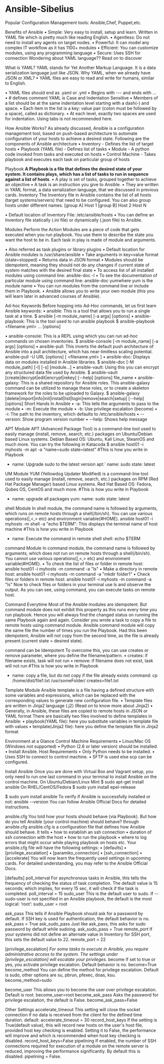 # Ansible-Sibelius
Popular Configuration Management tools:
Ansible,Chef, Puppet,etc.

Benefits of Ansible
•	Simple: Very easy to install, setup and learn. Written in YAML file which is pretty much like reading English.
•	Agentless: Do not need to install any agents on target nodes.
•	Powerful: It can model any complex IT workflow as it has 1100+ modules
•	Efficient: You can customize modules, using any programming language
•	Secure: Uses SSH for connection
Wondering about YAML language?? Read on to discover

What is YAML?
YAML stands for Yet Another Markup Language. It is a data serialization language just like JSON.
Why YAML, when we already have JSON or XML?
•	YAML files are easy to read and write for humans, similar to English.

 
•	YAML files should end as .yaml or .yml
•	Begins with --- and ends with …
•	# defines comment
YAML is Case and Indentation Sensitive
•	Members of a list should be at the same indentation level starting with a dash(-) and space.
•	Each item in the list is a key: value pair (colon must be followed by a space), called as dictionary.
•	At each level, exactly two spaces are used for indentation. Using tabs is not recommended here.


How Ansible Works?
As already discussed, Ansible is a configuration management tool, based on push-based architecture to automate configuration of your hosts to achieve a desired state.
Following are the components of Ansible architecture
•	Inventory - Defines the list of target hosts
•	Playbook (YAML file) - Defines list of tasks
•	Module - A python code invoked from tasks and executed on hosts
•	Control Machine - Takes playbook and executes each task on particular group of hosts

Playbook
**A Playbook is a file that defines the desired state of your system.
It contains plays, which has a list of tasks to run in sequence against a list of hosts**.
•	A play is set of tasks, grouped together to achieve an objective
•	A task is an instruction you give to Ansible.
•	They are written in YAML format, a data serialization language, that we discussed in previous cards.
Inventory
The Inventory file in Ansible contains the list of all hosts (target systems/servers) that need to be configured. You can also group hosts under different names.
[group A]
Host 1
[group B]
Host 2
Host N

•	Default location of Inventory File: /etc/ansible/hosts
•	You can define an Inventory file statically (.ini file) or dynamically (.json file) to Ansible.
        

Modules Perform the Action
Modules are a piece of code that gets executed when you run playbook. You use them to describe the state you want the host to be in.
Each task in play is made of module and arguments.

•	Also referred as task plugins or library plugins
•	Default location for Ansible modules is /usr/share/ansible
•	Take arguments in key=value format (state=stopped)
•	Returns data in JSON format
•	Modules should be idempotent, meaning they should not do any changes if current state of system matches with the desired final state
•	To access list of all installed modules using command line: ansible-doc -l
•	To see the documentation of particular module using command line: ansible-doc yumwhere yum is the module name
•	You can run modules from the command line or include them in Playbook.
•	Ansible allows you to write your own module (this you will learn later in advanced courses of Ansible).


Ad-hoc Keywords
Before hopping into Ad-Hoc commands, let us first learn Ansible keywords:
•	ansible: This is a tool that allows you to run a single task at a time.
$ ansible <host-pattern> [-m module_name] [-a args] [options]
•	ansible-playbook: This is the tool used to run ansible playbook
$ ansible-playbook <filename.yml> ... [options]

•	ansible-console: This is a REPL using which you can run ad-hoc commands on chosen inventories.
$ ansible-console <host-pattern> [-m module_name] [-a args] [options]
•	ansible-pull: This inverts the default push architecture of Ansible into a pull architecture, which has near-limitless scaling potential.
ansible-pull -U URL [options] [ <filename.yml> ]
•	ansible-doc: Displays data on modules installed in Ansible libraries.
$ ansible-doc [-M module_path] [-l] [-s] [module...]
•	ansible-vault: Using this you can encrypt any structured data file used by Ansible.
$ ansible-vault [create|decrypt|edit|encrypt|rekey] [--help] [options] file_name
•	ansible-galaxy: This is a shared repository for Ansible roles. This ansible-galaxy command can be utilized to manage these roles, or to create a skeleton framework for the roles to be uploaded to Galaxy.
$ ansible-galaxy [delete|import|info|init|install|list|login|remove|search|setup] [--help] [options]
Short Hands In Ansible
•	-a: This tells the arguments to pass to the module
•	-m: Execute the module
•	-b: Use privilege escalation (become)
•	-i: The path to the inventory, which defaults to /etc/ansible/hosts
•	--version: Show program version number
•	--help: Shows help message

APT Module
APT (Advanced Package Tool) is a command-line tool used to easily manage (install, remove, search, etc.) packages on Ubuntu/Debian based Linux systems.
Debian Based OS: Ubuntu, Kali Linux, SteamOS and much more.
You can try the following in Katacoda
$ ansible host01 -i myhosts -m apt -a "name=sudo state=latest"
#This is how you write in Playbook
- name: Upgrade sudo to the latest version
  apt:`
    name: sudo
    state: latest

UM Module
YUM (Yellowdog Updater Modified) is a command-line tool used to easily manage (install, remove, search, etc.) packages on RPM (Red Hat Package Manager) based Linux systems.
Red Hat Based OS: Fedora, Qubes OS, CentOS and much more.
#This is how you write in Playbook
- name: upgrade all packages
  yum:
    name: sudo
    state: latest


shell Module
In shell module, the command name is followed by arguments, which runs on remote hosts through a shell(/bin/sh).
You can use various operations(|,<,> etc) and environment variable(#HOME).
ansible host01 -i myhosts -m shell -a "echo $TERM": This displays the terminal name of host machine
#This is how you write in Playbook
- name: Execute the command in remote shell
  shell: echo $TERM


command Module
In command module, the command name is followed by arguments, which does not run on remote hosts through a shell(/bin/sh).
You cannot use various operations(|,<,> etc) and environment variable(#HOME).
•	To check the list of files or folder in remote host: ansible host01 -i myhosts -m command -a "ls"
•	Make a directory in remote host: ansible host01 -i myhosts -m command -a "mkdir folder1"
•	Check files or folders in remote host: ansible host01 -i myhosts -m command -a "ls"
Now to check files or folders in your terminal use ls and observe the output. As you can see, using command, you can execute tasks on remote host.

Command Everytime
Most of the Ansible modules are idempotent.
But command module does not exhibit this property as this runs every time you run playbook. Hence you will always find the changed status on running the same Playbook again and again.
Consider you wrote a task to copy a file to remote hosts using command module.
Ansible command module will copy the same file the number of times you run the Playbook.
Had this been idempotent; Ansible will not copy from the second time, as the file is already present (current state = desired state).

command can be Idempotent
To overcome this, you can use creates or remove parameter, where you define the filename/pattern.
•	creates: if filename exists, task will not run
•	remove: if filename does not exist, task will not run
#This is how you write in Playbook
- name: copy a file, but do not copy if the file already exists
  command: cp /home/dist/file1.txt /usr/someFolder/ creates=file1.txt
 
Template Module
Ansible template is a file having a defined structure with some variables and expressions, which can be replaced with the corresponding values to generate new configuration file.
•	Template files are written in Jinja2 language (.j2) (Read on to know more about Jinja2)
•	Generally, in Ansible, these files are copied to remote hosts in JSON or YAML format
There are basically two files involved to define templates in Ansible:
•	playbook(YAML file): here you substitute variables in template file with values
•	template(Jinja2 file): here you define the template file in Jinja2 format



 

Environment at a Glance
Control Machine Requirements
•	Linux/Mac OS (Windows not supported)
•	Python (2.6 or later version) should be installed.
•	Install Ansible.
Host Requirements
•	Only Python needs to be installed.
•	Uses SSH to connect to control machine.
•	SFTP is used else scp can be configured.

Install Ansible
Once you are done with Virtual Box and Vagrant setup, you only need to run one last command in your terminal to install Ansible on the control machine.
On Ubuntu/Debian/Linux Mint
$ sudo apt-get install ansible
On RHEL/CentOS/Fedora
$ sudo yum install epel-release

$ sudo yum install ansible
To verify if Ansible is successfully installed or not: ansible --version
You can follow Ansible Official Docs for detailed instructions.



ansible.cfg
You told how your hosts should behave (via Playbook). But how do you tell Ansible (your control machine) should behave?
through ansible.cfg
ansible.cfg is a configuration file that defines how Ansible should behave.
It tells
•	how to establish an ssh connection
•	duration of ssh connection with the host
•	how to run the playbook
•	where to log errors that might occur while playing playbook on hosts etc.
Your ansible.cfg file will have the following settings:
•	[defaults]
•	[privilege_escalation]
•	[paramiko_connection]
•	[ssh_connection]
•	[accelerate]
You will now learn the frequently used settings in upcoming cards. For detailed understanding, you may refer to the Ansible Official Docs.

[defaults]
poll_interval
For asynchronous tasks in Ansible, this tells the frequency of checking the status of task completion. The default value is 15 seconds; which implies, for every 15 sec, it will check if the task is completed.
poll_interval = 15
sudo_user
This is the default user to sudo. If --sudo-user is not specified in an Ansible playbook, the default is the most logical: ‘root’:
sudo_user = root

ask_pass
This tells if Ansible Playbook should ask for a password by default. If SSH key is used for authentication, the default behavior is no.
ask_pass = True
ask_sudo_pass
Just like ask_pass, this asks for sudo password by default while sudoing.
ask_sudo_pass = True
remote_port
If your systems did not define an alternate value in Inventory for SSH port, this sets the default value to 22.
remote_port = 22


[privilege_escalation]
*For some tasks to execute in Ansible, you require administrative access to the system.
The settings under [privilege_escalation] will escalate your privileges.*
become
If set to true or yes, you activate privilege escalation.
Default behavior is no.
become=True
become_method
You can define the method for privilege escalation.
Default is sudo, other options are su, pbrun, pfexec, doas, ksu.
become_method=sudo

become_user
This allows you to become the user over privilege escalation.
Default is root.
become_user=root
become_ask_pass
Asks the password for privilege escalation, the default is False.
become_ask_pass=False












Other Settings
accelerate_timeout
This setting will close the socket connection if no data is received from the client for the defined time duration.
default: accelerate_timeout = 30
record_host_keys
If the setting is True(default value), this will record new hosts on the user's host file, provided host key checking is enabled. Setting it to False, the performance will improve and which is recommended when host key checking is disabled.
record_host_keys=False
pipelining
If enabled, the number of SSH connections required for execution of a module on the remote server is reduced, improving the performance significantly.
By default this is disabled: pipelining = False.
